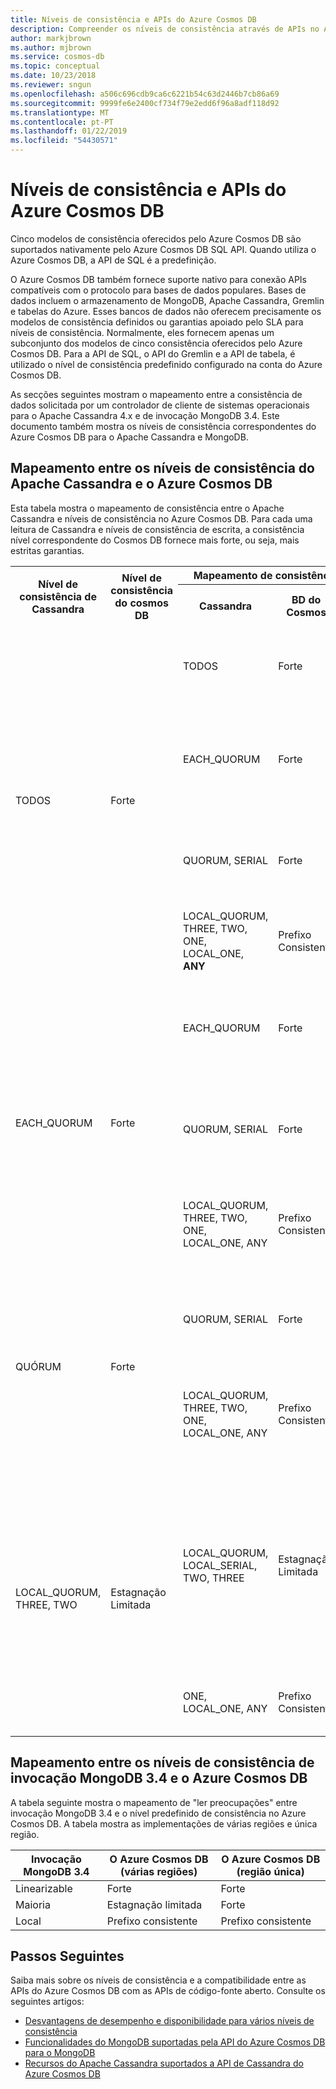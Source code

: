 ```yaml
---
title: Níveis de consistência e APIs do Azure Cosmos DB
description: Compreender os níveis de consistência através de APIs no Azure Cosmos DB.
author: markjbrown
ms.author: mjbrown
ms.service: cosmos-db
ms.topic: conceptual
ms.date: 10/23/2018
ms.reviewer: sngun
ms.openlocfilehash: a506c696cdb9ca6c6221b54c63d2446b7cb86a69
ms.sourcegitcommit: 9999fe6e2400cf734f79e2edd6f96a8adf118d92
ms.translationtype: MT
ms.contentlocale: pt-PT
ms.lasthandoff: 01/22/2019
ms.locfileid: "54430571"
---
```

# <a name="consistency-levels-and-azure-cosmos-db-apis"></a>Níveis de consistência e APIs do Azure Cosmos DB

Cinco modelos de consistência oferecidos pelo Azure Cosmos DB são suportados nativamente pelo Azure Cosmos DB SQL API. Quando utiliza o Azure Cosmos DB, a API de SQL é a predefinição. 

O Azure Cosmos DB também fornece suporte nativo para conexão APIs compatíveis com o protocolo para bases de dados populares. Bases de dados incluem o armazenamento de MongoDB, Apache Cassandra, Gremlin e tabelas do Azure. Esses bancos de dados não oferecem precisamente os modelos de consistência definidos ou garantias apoiado pelo SLA para níveis de consistência. Normalmente, eles fornecem apenas um subconjunto dos modelos de cinco consistência oferecidos pelo Azure Cosmos DB. Para a API de SQL, o API do Gremlin e a API de tabela, é utilizado o nível de consistência predefinido configurado na conta do Azure Cosmos DB. 

As secções seguintes mostram o mapeamento entre a consistência de dados solicitada por um controlador de cliente de sistemas operacionais para o Apache Cassandra 4.x e de invocação MongoDB 3.4. Este documento também mostra os níveis de consistência correspondentes do Azure Cosmos DB para o Apache Cassandra e MongoDB.

## <a id="cassandra-mapping"></a>Mapeamento entre os níveis de consistência do Apache Cassandra e o Azure Cosmos DB

Esta tabela mostra o mapeamento de consistência entre o Apache Cassandra e níveis de consistência no Azure Cosmos DB. Para cada uma leitura de Cassandra e níveis de consistência de escrita, a consistência nível correspondente do Cosmos DB fornece mais forte, ou seja, mais estritas garantias.


<table>
<tr> 
  <th rowspan="2">Nível de consistência de Cassandra</th> 
  <th rowspan="2">Nível de consistência do cosmos DB</th> 
  <th colspan="3">Mapeamento de consistência de escrita</th> 
  <th colspan="3">Mapeamento de consistência de leitura</th> 
</tr> 


 
 <tr> 
  <th>Cassandra</th> 
  <th>BD do Cosmos</th> 
  <th>Garantia</th> 
  <th>Do Cassandra</th> 
  <th>Para o Cosmos DB</th> 
  <th>Garantia</th> 
 </tr> 
 
  <tr> 
  <td rowspan="6">TODOS</td> 
  <td rowspan="6">Forte</td> 
  <td>TODOS</td> 
  <td>Forte</td> 
  <td>Transação Atómica</td> 
  <td>ALL, QUORUM, SERIAL, LOCAL_QUORUM, LOCAL_SERIAL, THREE, TWO, ONE, LOCAL_ONE</td> 
  <td>Forte</td> 
  <td>Transação Atómica</td> 
 </tr> 
 
 <tr> 
  <td rowspan="2">EACH_QUORUM</td> 
  <td rowspan="2">Forte</td> 
  <td rowspan="2">Transação Atómica</td> 
  <td>ALL, QUORUM, SERIAL,  LOCAL_QUORUM, LOCAL_SERIAL, THREE, TWO</td> 
  <td>Forte</td> 
  <td >Transação Atómica</td> 
 </tr> 
 
 <tr>
 <td>LOCAL_ONE, ONE</td>
  <td>Prefixo Consistente</td>
   <td>Prefixo consistente global</td>
 </tr>
 

 <tr> 
  <td rowspan="2">QUORUM, SERIAL</td> 
  <td rowspan="2">Forte</td> 
  <td rowspan="2">Transação Atómica</td> 
  <td>ALL, QUORUM, SERIAL</td> 
  <td>Forte</td> 
  <td >Transação Atómica</td> 
 </tr> 

 <tr>
   <td>LOCAL_ONE, ONE, LOCAL_QUORUM, LOCAL_SERIAL, TWO, THREE</td>
   <td>Prefixo Consistente</td>
   <td>Prefixo consistente global</td>
 </tr>
 
 
 <tr> 
 <td>LOCAL_QUORUM, THREE, TWO, ONE, LOCAL_ONE, <b>ANY</b></td> 
  <td>Prefixo Consistente</td> 
  <td>Prefixo consistente global</td> 
  <td>LOCAL_ONE, ONE, TWO, THREE, LOCAL_QUORUM, QUORUM</td> 
  <td>Prefixo Consistente</td> 
  <td>Prefixo consistente global</td>
 </tr> 
 
 
  <tr> 
  <td rowspan="6">EACH_QUORUM</td> 
  <td rowspan="6">Forte</td> 
  <td rowspan="2">EACH_QUORUM</td> 
  <td rowspan="2">Forte</td> 
  <td rowspan="2">Transação Atómica</td> 
  <td>ALL, QUORUM, SERIAL,  LOCAL_QUORUM, LOCAL_SERIAL, THREE, TWO</td> 
  <td>Forte</td> 
  <td>Transação Atómica</td> 
 </tr> 
 
 <tr>
 <td>LOCAL_ONE, ONE</td>
  <td>Prefixo Consistente</td>
   <td>Prefixo consistente global</td>
 </tr>
 
 
 
 <tr> 
  <td rowspan="2">QUORUM, SERIAL</td> 
  <td rowspan="2">Forte</td> 
  <td rowspan="2">Transação Atómica</td> 
  <td>ALL, QUORUM, SERIAL</td> 
  <td>Forte</td> 
  <td>Transação Atómica</td> 
 </tr> 
 
 <tr>
 <td>LOCAL_ONE, ONE, LOCAL_QUORUM, LOCAL_SERIAL, TWO, THREE</td>
  <td>Prefixo Consistente</td>
   <td>Prefixo consistente global</td>
 </tr>
 
 
  <tr> 
  <td rowspan="2">LOCAL_QUORUM, THREE, TWO, ONE, LOCAL_ONE, ANY</td> 
  <td rowspan="2">Prefixo Consistente</td> 
  <td rowspan="2">Prefixo consistente global</td> 
  <td>TODOS</td> 
  <td>Forte</td> 
  <td>Transação Atómica</td> 
 </tr> 
 
 <tr>
 <td>LOCAL_ONE, ONE, TWO, THREE, LOCAL_QUORUM, QUORUM</td>
  <td>Prefixo Consistente</td>
   <td>Prefixo consistente global</td>
 </tr>


  <tr> 
  <td rowspan="4">QUÓRUM</td> 
  <td rowspan="4">Forte</td> 
  <td rowspan="2">QUORUM, SERIAL</td> 
  <td rowspan="2">Forte</td> 
  <td rowspan="2">Transação Atómica</td> 
  <td>ALL, QUORUM, SERIAL</td> 
  <td>Forte</td> 
  <td>Transação Atómica</td> 
 </tr> 
 
 <tr>
 <td>LOCAL_ONE, ONE, LOCAL_QUORUM, LOCAL_SERIAL, TWO, THREE</td>
  <td>Prefixo Consistente</td>
   <td>Prefixo consistente global</td>
 </tr>
 
 
 <tr> 
  <td rowspan="2">LOCAL_QUORUM, THREE, TWO, ONE, LOCAL_ONE, ANY</td> 
  <td rowspan="2">Prefixo Consistente </td> 
  <td rowspan="2">Prefixo consistente global </td> 
  <td>TODOS</td> 
  <td>Forte</td> 
  <td>Transação Atómica</td> 
 </tr> 
 
 <tr>
 <td>LOCAL_ONE, ONE, TWO, THREE, LOCAL_QUORUM, QUORUM</td>
  <td>Prefixo Consistente</td>
   <td>Prefixo consistente global</td>
 </tr>
 
 <tr> 
  <td rowspan="4">LOCAL_QUORUM, THREE, TWO</td> 
  <td rowspan="4">Estagnação Limitada</td> 
  <td rowspan="2">LOCAL_QUORUM, LOCAL_SERIAL, TWO, THREE</td> 
  <td rowspan="2">Estagnação Limitada</td> 
  <td rowspan="2">Estagnação limitada.<br/>
Na maioria das versões K ou hora de t por trás.<br/>
Leia mais recente confirmada valor na região. 
</td> 
  
  <td>QUORUM, LOCAL_QUORUM, LOCAL_SERIAL, TWO, THREE</td> 
  <td>Estagnação Limitada</td> 
  <td>Estagnação limitada.<br/>
Na maioria das versões K ou hora de t por trás. <br/>
Leia mais recente confirmada valor na região. </td> 
 </tr> 
 
 <tr>
 <td>LOCAL_ONE, ONE</td>
  <td>Prefixo Consistente</td>
   <td>Prefixo consistente de por região</td>
 </tr>
 
 
 <tr> 
  <td>ONE, LOCAL_ONE, ANY</td> 
  <td>Prefixo Consistente </td> 
  <td >Prefixo consistente de por região </td> 
  <td>LOCAL_ONE, ONE, TWO, THREE, LOCAL_QUORUM, QUORUM</td> 
  <td>Prefixo Consistente</td> 
  <td>Prefixo consistente de por região</td> 
 </tr> 
</table>

## <a id="mongo-mapping"></a>Mapeamento entre os níveis de consistência de invocação MongoDB 3.4 e o Azure Cosmos DB

A tabela seguinte mostra o mapeamento de "ler preocupações" entre invocação MongoDB 3.4 e o nível predefinido de consistência no Azure Cosmos DB. A tabela mostra as implementações de várias regiões e única região.

| **Invocação MongoDB 3.4** | **O Azure Cosmos DB (várias regiões)** | **O Azure Cosmos DB (região única)** |
| - | - | - |
| Linearizable | Forte | Forte |
| Maioria | Estagnação limitada | Forte |
| Local | Prefixo consistente | Prefixo consistente |

## <a name="next-steps"></a>Passos Seguintes

Saiba mais sobre os níveis de consistência e a compatibilidade entre as APIs do Azure Cosmos DB com as APIs de código-fonte aberto. Consulte os seguintes artigos:

* [Desvantagens de desempenho e disponibilidade para vários níveis de consistência](consistency-levels-tradeoffs.md)
* [Funcionalidades do MongoDB suportadas pela API do Azure Cosmos DB para o MongoDB](mongodb-feature-support.md)
* [Recursos do Apache Cassandra suportados a API de Cassandra do Azure Cosmos DB](cassandra-support.md)